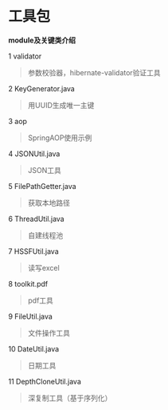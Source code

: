 工具包
===
**module及关键类介绍**<br/>

1 validator
>参数校验器，hibernate-validator验证工具

2 KeyGenerator.java
>用UUID生成唯一主键

3 aop
>SpringAOP使用示例

4 JSONUtil.java
>JSON工具

5 FilePathGetter.java
>获取本地路径

6 ThreadUtil.java
>自建线程池

7 HSSFUtil.java
>读写excel

8 toolkit.pdf
>pdf工具

9 FileUtil.java
>文件操作工具

10 DateUtil.java
>日期工具

11 DepthCloneUtil.java
>深复制工具（基于序列化）